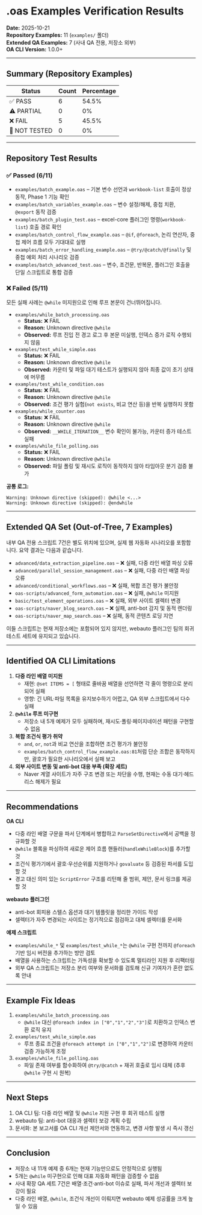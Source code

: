 # .oas Examples Verification Results

**Date:** 2025-10-21  
**Repository Examples:** 11 (`examples/` 폴더)  
**Extended QA Examples:** 7 (사내 QA 전용, 저장소 외부)  
**OA CLI Version:** 1.0.0+

---

## Summary (Repository Examples)

| Status | Count | Percentage |
|--------|-------|------------|
| ✅ PASS | 6 | 54.5% |
| ⚠️ PARTIAL | 0 | 0% |
| ❌ FAIL | 5 | 45.5% |
| 🔲 NOT TESTED | 0 | 0% |

---

## Repository Test Results

### ✅ Passed (6/11)

- `examples/batch_example.oas` – 기본 변수 선언과 `workbook-list` 호출이 정상 동작, Phase 1 기능 확인
- `examples/batch_variables_example.oas` – 변수 설정/해제, 중첩 치환, `@export` 동작 검증
- `examples/batch_plugin_test.oas` – excel-core 플러그인 명령(`workbook-list`) 호출 경로 확인
- `examples/batch_control_flow_example.oas` – `@if`, `@foreach`, 논리 연산자, 중첩 제어 흐름 모두 기대대로 실행
- `examples/batch_error_handling_example.oas` – `@try/@catch/@finally` 및 중첩 예외 처리 시나리오 검증
- `examples/batch_advanced_test.oas` – 변수, 조건문, 반복문, 플러그인 호출을 단일 스크립트로 통합 검증

### ❌ Failed (5/11)

모든 실패 사례는 `@while` 미지원으로 인해 루프 본문이 건너뛰어집니다.

- `examples/while_batch_processing.oas`
  - **Status:** ❌ FAIL
  - **Reason:** Unknown directive `@while`
  - **Observed:** 루프 진입 전 경고 로그 후 본문 미실행, 인덱스 증가 로직 수행되지 않음
- `examples/test_while_simple.oas`
  - **Status:** ❌ FAIL
  - **Reason:** Unknown directive `@while`
  - **Observed:** 카운터 및 파일 대기 테스트가 실행되지 않아 최종 값이 초기 상태에 머무름
- `examples/test_while_condition.oas`
  - **Status:** ❌ FAIL
  - **Reason:** Unknown directive `@while`
  - **Observed:** 조건 평가 실험(`not exists`, 비교 연산 등)을 반복 실행하지 못함
- `examples/while_counter.oas`
  - **Status:** ❌ FAIL
  - **Reason:** Unknown directive `@while`
  - **Observed:** `__WHILE_ITERATION__` 변수 확인이 불가능, 카운터 증가 테스트 실패
- `examples/while_file_polling.oas`
  - **Status:** ❌ FAIL
  - **Reason:** Unknown directive `@while`
  - **Observed:** 파일 폴링 및 재시도 로직이 동작하지 않아 타임아웃 분기 검증 불가

**공통 로그:**
```
Warning: Unknown directive (skipped): @while <...>
Warning: Unknown directive (skipped): @endwhile
```

---

## Extended QA Set (Out-of-Tree, 7 Examples)

내부 QA 전용 스크립트 7건은 별도 위치에 있으며, 실제 웹 자동화 시나리오를 포함합니다. 요약 결과는 다음과 같습니다.

- `advanced/data_extraction_pipeline.oas` – ❌ 실패, 다중 라인 배열 파싱 오류
- `advanced/parallel_session_management.oas` – ❌ 실패, 다중 라인 배열 파싱 오류
- `advanced/conditional_workflows.oas` – ❌ 실패, 복합 조건 평가 불안정
- `oas-scripts/advanced_form_automation.oas` – ❌ 실패, `@while` 미지원
- `basic/test_element_operations.oas` – ❌ 실패, 외부 사이트 셀렉터 변경
- `oas-scripts/naver_blog_search.oas` – ❌ 실패, anti-bot 감지 및 동적 렌더링
- `oas-scripts/naver_map_search.oas` – ❌ 실패, 동적 콘텐츠 로딩 지연

이들 스크립트는 현재 저장소에는 포함되어 있지 않지만, webauto 플러그인 팀의 회귀 테스트 세트에 유지되고 있습니다.

---

## Identified OA CLI Limitations

1. **다중 라인 배열 미지원**
   - 재현: `@set ITEMS = [` 형태로 줄바꿈 배열을 선언하면 각 줄이 명령으로 분리되어 실패
   - 영향: 긴 URL·파일 목록을 유지보수하기 어렵고, QA 외부 스크립트에서 다수 실패
2. **`@while` 루프 미구현**
   - 저장소 내 5개 예제가 모두 실패하며, 재시도·폴링·페이지네이션 패턴을 구현할 수 없음
3. **복합 조건식 평가 취약**
   - `and`, `or`, `not`과 비교 연산을 조합하면 조건 평가가 불안정
   - `examples/batch_control_flow_example.oas:81`처럼 단순 조합은 동작하지만, 괄호가 필요한 시나리오에서 실패 보고
4. **외부 사이트 변동 및 anti-bot 대응 부족 (확장 세트)**
   - Naver 계열 사이트가 자주 구조 변경 또는 차단을 수행, 현재는 수동 대기·헤드리스 해제가 필요

---

## Recommendations

**OA CLI**
- 다중 라인 배열 구문을 파서 단계에서 병합하고 `ParseSetDirective`에서 공백을 정규화할 것
- `@while` 블록을 파싱하여 새로운 제어 흐름 핸들러(`handleWhileBlock`)를 추가할 것
- 조건식 평가기에서 괄호·우선순위를 지원하거나 `govaluate` 등 검증된 파서를 도입할 것
- 경고 대신 의미 있는 `ScriptError` 구조를 리턴해 줄 범위, 제안, 문서 링크를 제공할 것

**webauto 플러그인**
- anti-bot 회피용 스텔스 옵션과 대기 템플릿을 정리한 가이드 작성
- 셀렉터가 자주 변경되는 사이트는 정기적으로 점검하고 대체 셀렉터를 문서화

**예제 스크립트**
- `examples/while_*` 및 `examples/test_while_*`는 `@while` 구현 전까지 `@foreach` 기반 임시 버전을 추가하는 방안 검토
- 배열을 사용하는 스크립트는 가독성을 확보할 수 있도록 멀티라인 지원 후 리팩터링
- 외부 QA 스크립트는 저장소 분리 여부와 문서화를 검토해 신규 기여자가 혼란 없도록 안내

---

## Example Fix Ideas

1. `examples/while_batch_processing.oas`
   - `@while` 대신 `@foreach index in ["0","1","2","3"]`로 치환하고 인덱스 변환 로직 유지
2. `examples/test_while_simple.oas`
   - 루프 종료 조건을 `@foreach attempt in ["0","1","2"]`로 변경하여 카운터 검증 가능하게 조정
3. `examples/while_file_polling.oas`
   - 파일 존재 여부를 함수화하여 `@try/@catch` + 재귀 호출로 임시 대체 (추후 `@while` 구현 시 원복)

---

## Next Steps

1. OA CLI 팀: 다중 라인 배열 및 `@while` 지원 구현 후 회귀 테스트 실행
2. webauto 팀: anti-bot 대응과 셀렉터 보강 계획 수립
3. 문서화: 본 보고서를 OA CLI 개선 제안서와 연동하고, 변경 사항 발생 시 즉시 갱신

---

## Conclusion

- 저장소 내 11개 예제 중 6개는 현재 기능만으로도 안정적으로 실행됨
- 5개는 `@while` 미구현으로 인해 대표 자동화 패턴을 검증할 수 없음
- 사내 확장 QA 세트 7건은 배열·조건·anti-bot 이슈로 실패, 파서 개선과 셀렉터 보강이 필요
- 다중 라인 배열, `@while`, 조건식 개선이 이뤄지면 webauto 예제 성공률을 크게 높일 수 있음
